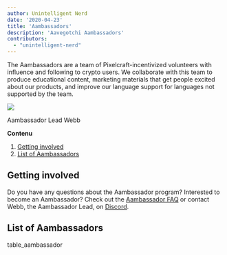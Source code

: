 ```yaml
---
author: Unintelligent Nerd
date: '2020-04-23'
title: 'Aambassadors'
description: 'Aavegotchi Aambassadors'
contributors:
  - "unintelligent-nerd"
---
```


The Aambassadors are a team of Pixelcraft-incentivized volunteers with influence and following to crypto users. We collaborate with this team to produce educational content, marketing materials that get people excited about our products, and improve our language support for languages not supported by the team.

<div class="headerImageContainer">
<img class="headerImage" src="/team/webb.png">
<p class="headerImageText">Aambassador Lead Webb</p>
</div>

<div class="contentsBox">

**Contenu**

<ol>
<li><a href=#getting-involved>Getting involved</a></li>
<li><a href=#list-of-aambassadors>List of Aambassadors</a></li>
</ol>

</div>

## Getting involved

Do you have any questions about the Aambassador program? Interested to become an Aambassador? Check out the [Aambassador FAQ](/faq#aambassador-faq) or contact Webb, the Aambassador Lead, on [Discord](https://discord.com/invite/NPwnWB6).

## List of Aambassadors

table_aambassador